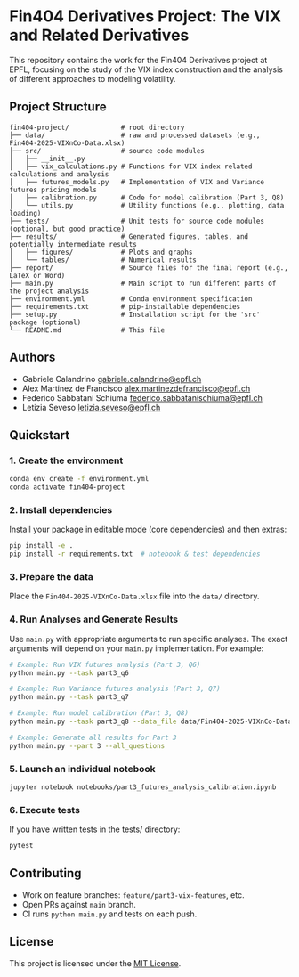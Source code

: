 # Fin404 Derivatives Project: The VIX and Related Derivatives

This repository contains the work for the Fin404 Derivatives project at EPFL, focusing on the study of the VIX index construction and the analysis of different approaches to modeling volatility.

## Project Structure

```text
fin404-project/             # root directory
├── data/                   # raw and processed datasets (e.g., Fin404-2025-VIXnCo-Data.xlsx)
├── src/                    # source code modules
│   ├── __init__.py
│   ├── vix_calculations.py # Functions for VIX index related calculations and analysis
│   ├── futures_models.py   # Implementation of VIX and Variance futures pricing models
│   ├── calibration.py      # Code for model calibration (Part 3, Q8)
│   └── utils.py            # Utility functions (e.g., plotting, data loading)
├── tests/                  # Unit tests for source code modules (optional, but good practice)
├── results/                # Generated figures, tables, and potentially intermediate results
│   ├── figures/            # Plots and graphs
│   └── tables/             # Numerical results
├── report/                 # Source files for the final report (e.g., LaTeX or Word)
├── main.py                 # Main script to run different parts of the project analysis
├── environment.yml         # Conda environment specification
├── requirements.txt        # pip-installable dependencies
├── setup.py                # Installation script for the 'src' package (optional)
└── README.md               # This file
```

## Authors

* Gabriele Calandrino [gabriele.calandrino@epfl.ch](mailto:gabriele.calandrino@epfl.ch)
* Alex Martinez de Francisco [alex.martinezdefrancisco@epfl.ch](mailto:alex.martinezdefrancisco@epfl.ch)
* Federico Sabbatani Schiuma [federico.sabbatanischiuma@epfl.ch](mailto:federico.sabbatanischiuma@epfl.ch)
* Letizia Seveso [letizia.seveso@epfl.ch](mailto:letizia.seveso@epfl.ch)

## Quickstart

### 1. Create the environment

```bash
conda env create -f environment.yml
conda activate fin404-project
```

### 2. Install dependencies

Install your package in editable mode (core dependencies) and then extras:

```bash
pip install -e .
pip install -r requirements.txt  # notebook & test dependencies
```

### 3. Prepare the data

Place the `Fin404-2025-VIXnCo-Data.xlsx` file  into the `data/` directory.

### 4. Run Analyses and Generate Results

Use `main.py` with appropriate arguments to run specific analyses. The exact arguments will depend on your `main.py` implementation. For example:

```bash
# Example: Run VIX futures analysis (Part 3, Q6)
python main.py --task part3_q6

# Example: Run Variance futures analysis (Part 3, Q7)
python main.py --task part3_q7

# Example: Run model calibration (Part 3, Q8)
python main.py --task part3_q8 --data_file data/Fin404-2025-VIXnCo-Data.xlsx

# Example: Generate all results for Part 3
python main.py --part 3 --all_questions
```

### 5. Launch an individual notebook

```bash
jupyter notebook notebooks/part3_futures_analysis_calibration.ipynb
```

### 6. Execute tests

If you have written tests in the tests/ directory:

```bash
pytest
```

## Contributing

* Work on feature branches: `feature/part3-vix-features`, etc.
* Open PRs against `main` branch.
* CI runs `python main.py` and tests on each push.

## License

This project is licensed under the [MIT License](LICENSE).